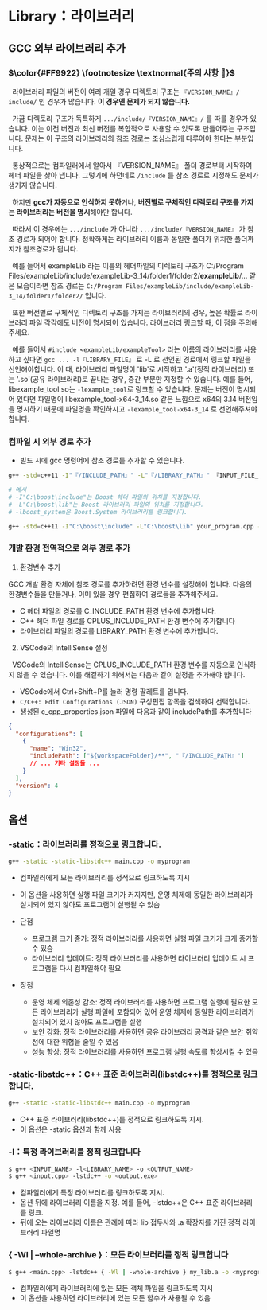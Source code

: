 # Library：라이브러리

## GCC 외부 라이브러리 추가

### $\color{#FF9922} \footnotesize \textnormal{주의 사항 🚨}$

&nbsp; 라이브러리 파일의 버전이 여러 개일 경우 디렉토리 구조는 `『VERSION_NAME』/ include/` 인 경우가 많습니다. **이 경우엔 문제가 되지 않습니다.**

&nbsp; 가끔 디렉토리 구조가 독특하게 `.../include/『VERSION_NAME』/` 를 따를 경우가 있습니다. 이는 이전 버전과 최신 버전를 복합적으로 사용할 수 있도록 만들어주는 구조입니다. 문제는 이 구조의 라이브러리의 참조 경로는 조심스럽게 다루어야 한다는 부분입니다.

&nbsp; 통상적으로는 컴파일러에서 알아서 『VERSION_NAME』 폴더 경로부터 시작하여 헤더 파일을 찾아 냅니다. 그렇기에 하던데로 `/include` 를 참조 경로로 지정해도 문제가 생기지 않습니다.

&nbsp; 하지만 **gcc가 자동으로 인식하지 못하**거나, **버전별로 구체적인 디렉토리 구조를 가지는 라이브러리는 버전을 명시**해야만 합니다.

&nbsp; 따라서 이 경우에는 `.../include` 가 아니라 `.../include/『VERSION_NAME』` 가 참조 경로가 되어야 합니다. 정확하게는 라이브러리 이름과 동일한 폴더가 위치한 폴더까지가 참조경로가 됩니다.

&nbsp; 예를 들어서 exampleLib 라는 이름의 헤더파일의 디렉토리 구조가 C:/Program Files/exampleLib/include/exampleLib-3_14/folder1/folder2/**exampleLib**/... 같은 모습이라면 참조 경로는 `C:/Program Files/exampleLib/include/exampleLib-3_14/folder1/folder2/` 입니다.

&nbsp; 또한 버전별로 구체적인 디렉토리 구조를 가지는 라이브러리의 경우, 높은 확률로 라이브러리 파일 각각에도 버전이 명시되어 있습니다. 라이브러리 링크할 때, 이 점을 주의해 주세요.

&nbsp; 예를 들어서 `#include <exampleLib/exampleTool>` 라는 이름의 라이브러리를 사용하고 싶다면 `gcc ... -l『LIBRARY_FILE』` 로 -L 로 선언된 경로에서 링크할 파일을 선언해야합니다. 이 때, 라이브러리 파일명이 'lib'로 시작하고 '.a'(정적 라이브러리) 또는 '.so'(공유 라이브러리)로 끝나는 경우, 중간 부분만 지정할 수 있습니다. 예를 들어, libexample_tool.so는 `-lexample_tool`로 링크할 수 있습니다. 문제는 버전이 명시되어 있다면 파일명이 libexample_tool-x64-3_14.so 같은 느낌으로 x64의 3.14 버전임을 명시하기 때문에 파일명을 확인하시고 `-lexample_tool-x64-3_14` 로 선언해주셔야 합니다.

### 컴파일 시 외부 경로 추가

- 빌드 시에 gcc 명령어에 참조 경로를 추가할 수 있습니다.

```bash
g++ -std=c++11 -I"『/INCLUDE_PATH』" -L"『/LIBRARY_PATH』" 『INPUT_FILE_NAME』.cpp -o 『OUTPUT_FILE_NAME』.exe -l『LIBRARY_NAME』

# 예시
# -I"C:\boost\include"는 Boost 헤더 파일의 위치를 지정합니다.
# -L"C:\boost\lib"는 Boost 라이브러리 파일의 위치를 지정합니다.
# -lboost_system은 Boost.System 라이브러리를 링크합니다.

g++ -std=c++11 -I"C:\boost\include" -L"C:\boost\lib" your_program.cpp -o your_program.exe -lboost_system
```

### 개발 환경 전역적으로 외부 경로 추가

1. 환경변수 추가

GCC 개발 환경 자체에 참조 경로를 추가하려면 환경 변수를 설정해야 합니다.
다음의 환경변수들을 만들거나, 이미 있을 경우 편집하여 경로들을 추가해주세요.

- C 헤더 파일의 경로를 C_INCLUDE_PATH 환경 변수에 추가합니다.
- C++ 헤더 파일 경로를 CPLUS_INCLUDE_PATH 환경 변수에 추가합니다
- 라이브러리 파일의 경로를 LIBRARY_PATH 환경 변수에 추가합니다.

2. VSCode의 IntelliSense 설정

&nbsp; VSCode의 IntelliSense는 CPLUS_INCLUDE_PATH 환경 변수를 자동으로 인식하지 않을 수 있습니다. 이를 해결하기 위해서는 다음과 같이 설정을 추가해야 합니다.

- VSCode에서 Ctrl+Shift+P를 눌러 명령 팔레트를 엽니다.
- `C/C++: Edit Configurations (JSON)` 구성편집 항목을 검색하여 선택합니다.
- 생성된 c_cpp_properties.json 파일에 다음과 같이 includePath를 추가합니다

```json
{
  "configurations": [
    {
      "name": "Win32",
      "includePath": ["${workspaceFolder}/**", "『/INCLUDE_PATH』"]
      // ... 기타 설정들 ...
    }
  ],
  "version": 4
}
```

## 옵션

### -static：라이브러리를 정적으로 링크합니다.

```bash
g++ -static -static-libstdc++ main.cpp -o myprogram
```

- 컴파일러에게 모든 라이브러리를 정적으로 링크하도록 지시
- 이 옵션을 사용하면 실행 파일 크기가 커지지만, 운영 체제에 동일한 라이브러리가 설치되어 있지 않아도 프로그램이 실행될 수 있슴

- 단점

  - 프로그램 크기 증가: 정적 라이브러리를 사용하면 실행 파일 크기가 크게 증가할 수 있슴
  - 라이브러리 업데이트: 정적 라이브러리를 사용하면 라이브러리 업데이트 시 프로그램을 다시 컴파일해야 필요

- 장점

  - 운영 체제 의존성 감소: 정적 라이브러리를 사용하면 프로그램 실행에 필요한 모든 라이브러리가 실행 파일에 포함되어 있어 운영 체제에 동일한 라이브러리가 설치되어 있지 않아도 프로그램을 실행
  - 보안 강화: 정적 라이브러리를 사용하면 공유 라이브러리 공격과 같은 보안 취약점에 대한 위험을 줄일 수 있음
  - 성능 향상: 정적 라이브러리를 사용하면 프로그램 실행 속도를 향상시킬 수 있음

### -static-libstdc++：C++ 표준 라이브러리(libstdc++)를 정적으로 링크합니다.

```bash
g++ -static -static-libstdc++ main.cpp -o myprogram
```

- C++ 표준 라이브러리(libstdc++)를 정적으로 링크하도록 지시.
- 이 옵션은 -static 옵션과 함께 사용

### -l：특정 라이브러리를 정적 링크합니다

```bash
$ g++ <INPUT_NAME> -l<LIBRARY_NAME> -o <OUTPUT_NAME>
$ g++ <input.cpp> -lstdc++ -o <output.exe>
```

- 컴파일러에게 특정 라이브러리를 링크하도록 지시.
- 옵션 뒤에 라이브러리 이름을 지정. 예를 들어, -lstdc++은 C++ 표준 라이브러리를 링크.
- 뒤에 오는 라이브러리 이름은 관례에 따라 lib 접두사와 .a 확장자를 가진 정적 라이브러리 파일명

### { -Wl | –whole-archive }：모든 라이브러리를 정적 링크합니다

```bash
$ g++ <main.cpp> -lstdc++ { -Wl | -whole-archive } my_lib.a -o <myprogram.exe>
```

- 컴파일러에게 라이브러리에 있는 모든 객체 파일을 링크하도록 지시
- 이 옵션을 사용하면 라이브러리에 있는 모든 함수가 사용될 수 있음
